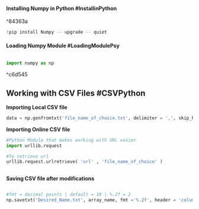 
#### Installing Numpy in Python #InstallinPython

^84363a

``` python
!pip install Numpy -- upgrade -- quiet 

```


#### Loading Numpy Module #LoadingModulePsy 

```python

import numpy as np
```

^c6d545



## Working with CSV Files #CSVPython

**Importing Local  CSV file**
```Python
data = np.genfromtxt('file_name_of_choice.txt', delimiter = ',', skip_header=1)
```

**Importing Online CSV file**
```python
#Python Module that makes working with URL easier 
import urllib.request 

#To retrieve url
urllib.request.urlretrieve( 'url' , 'file_name_of_choice' ) 
 
```


**Saving CSV file after modifications**
```python

#fmt = decimal points | default = 10 | %.2f = 2  
np.savetxt('Desired_Name.txt', array_name, fmt ='%.2f', header = 'column1,column2,column3...', comments=' ')


```
